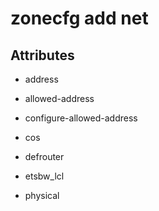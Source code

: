 # zonecfg add net

## Attributes

- address

- allowed-address

- configure-allowed-address

- cos

- defrouter

- etsbw_lcl

- physical
